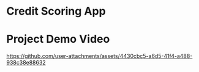# Credit Scoring App


# Project Demo Video
https://github.com/user-attachments/assets/4430cbc5-a6d5-41f4-a488-938c38e88632

